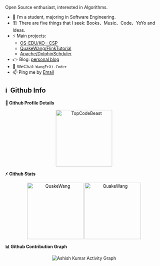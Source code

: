 <!-- <img align="right" src="https://github-readme-stats.vercel.app/api?username=QuakeWang&&show_icons=true&icon_color=ad0d52&text_color=24292e&bg_color=ffffff&hide_title=true%22" /> -->

Open Source enthusiast, interested in Algorithms.

- 🌱 I’m a student, majoring in Software Engineering. 
- 🏗 There are five things that I seek: Books、Music、Code、YoYo and Ideas.
- ⚡ Main projects: 
  - [OS-EDU/KO--CSP](https://github.com/OS-EDU/KO--CSP)
  - [QuakeWang/FlinkTutorial](https://github.com/QuakeWang/FlinkTutorial)
  - [Apache/DolphinSchduler](https://github.com/apache/dolphinscheduler)
- 👉 Blog: [personal blog](https://quakewang.github.io/)
- 💬 WeChat: `WangErXi-Coder`
- 📫 Ping me by [Email](mailto:wangfuzheng0814@foxmail.com) 

<h2>ℹ️ &nbsp;Github Info</h2>

<summary><b>🔎 Github Profile Details</b></summary>
<p align="center"><img height="180em" src="https://github-profile-summary-cards.vercel.app/api/cards/profile-details?username=QuakeWang&theme=github_dark" alt="TopCodeBeast" align = "center"/></p>

 <summary><b>⚡ Github Stats</b></summary>
<p align="center"><img height="180em" src="https://github-readme-stats.vercel.app/api?username=QuakeWang&hide_border=true&count_private=true&show_icons=true&theme=radical" alt="QuakeWang" align = "center"/>
<img height="180em" src="https://github-readme-stats.vercel.app/api/top-langs?username=QuakeWang&show_icons=true&locale=en&layout=compact&hide_border=true&theme=radical" alt="QuakeWang" align = "center"/></p>

<summary><b>📊 Github Contribution Graph</b></summary>
<p align="center"<a href="#"><img alt="Ashish Kumar Activity Graph" src="https://activity-graph.herokuapp.com/graph?username=QuakeWang&bg_color=0D1117&color=e05397&line=e05397&point=FFFFFF&hide_border=true&" /></a></p>
